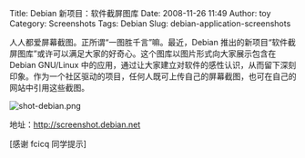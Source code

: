 Title: Debian 新项目：软件截屏图库
Date: 2008-11-26 11:49
Author: toy
Category: Screenshots
Tags: Debian
Slug: debian-application-screenshots

人人都爱屏幕截图。正所谓“一图胜千言”嘛。最近，Debian
推出的新项目“软件截屏图库”或许可以满足大家的好奇心。这个图库以图片形式向大家展示包含在
Debian GNU/Linux
中的应用，通过让大家建立对软件的感性认识，从而留下深刻印象。作为一个社区驱动的项目，任何人既可上传自己的屏幕截图，也可在自己的网站中引用这些截图。

![shot-debian.png](http://i.linuxtoy.org/images/2008/11/shot-debian.png)

地址：<http://screenshot.debian.net>

[感谢 fcicq 同学提示]
